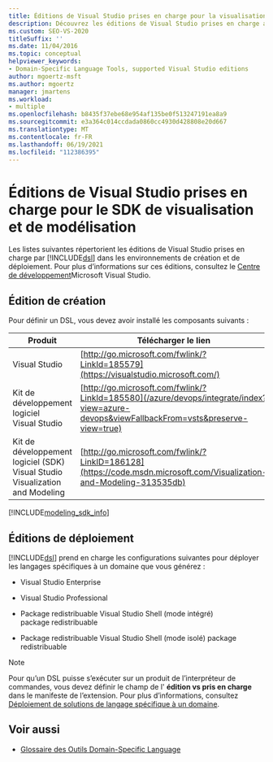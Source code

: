 ```yaml
---
title: Éditions de Visual Studio prises en charge pour la visualisation et la modélisation SDK
description: Découvrez les éditions de Visual Studio prises en charge avec les outils DSL dans les environnements de création et de déploiement.
ms.custom: SEO-VS-2020
titleSuffix: ''
ms.date: 11/04/2016
ms.topic: conceptual
helpviewer_keywords:
- Domain-Specific Language Tools, supported Visual Studio editions
author: mgoertz-msft
ms.author: mgoertz
manager: jmartens
ms.workload:
- multiple
ms.openlocfilehash: b8435f37ebe68e954af135be0f513247191ea8a9
ms.sourcegitcommit: e3a364c014ccdada0860cc4930d428808e20d667
ms.translationtype: MT
ms.contentlocale: fr-FR
ms.lasthandoff: 06/19/2021
ms.locfileid: "112386395"
---
```

# <a name="supported-visual-studio-editions-for-visualization--modeling-sdk"></a>Éditions de Visual Studio prises en charge pour le SDK de visualisation et de modélisation

Les listes suivantes répertorient les éditions de Visual Studio prises en charge par [!INCLUDE[dsl](../modeling/includes/dsl_md.md)] dans les environnements de création et de déploiement. Pour plus d’informations sur ces éditions, consultez le [Centre de développement](https://visualstudio.microsoft.com/)Microsoft Visual Studio.

## <a name="authoring-edition"></a>Édition de création

Pour définir un DSL, vous devez avoir installé les composants suivants :

|Produit|Télécharger le lien|
|-|-|
|Visual Studio|[http://go.microsoft.com/fwlink/?LinkId=185579](https://visualstudio.microsoft.com/)|
|Kit de développement logiciel Visual Studio|[http://go.microsoft.com/fwlink/?LinkId=185580](/azure/devops/integrate/index?view=azure-devops&viewFallbackFrom=vsts&preserve-view=true)|
|Kit de développement logiciel (SDK) Visual Studio Visualization and Modeling|[http://go.microsoft.com/fwlink/?LinkID=186128](https://code.msdn.microsoft.com/Visualization-and-Modeling-313535db)|

[!INCLUDE[modeling_sdk_info](includes/modeling_sdk_info.md)]

## <a name="deployment-editions"></a>Éditions de déploiement

[!INCLUDE[dsl](../modeling/includes/dsl_md.md)] prend en charge les configurations suivantes pour déployer les langages spécifiques à un domaine que vous générez :

- Visual Studio Enterprise

- Visual Studio Professional

- Package redistribuable Visual Studio Shell (mode intégré) package redistribuable

- Package redistribuable Visual Studio Shell (mode isolé) package redistribuable

> [!NOTE]
> Pour qu’un DSL puisse s’exécuter sur un produit de l’interpréteur de commandes, vous devez définir le champ de l' **édition vs pris en charge** dans le manifeste de l’extension. Pour plus d’informations, consultez [Déploiement de solutions de langage spécifique à un domaine](msi-and-vsix-deployment-of-a-dsl.md).

## <a name="see-also"></a>Voir aussi

- [Glossaire des Outils Domain-Specific Language](/previous-versions/bb126564(v=vs.100))